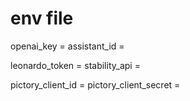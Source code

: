 # env file

openai_key = 
assistant_id = 

leonardo_token = 
stability_api = 

pictory_client_id = 
pictory_client_secret = 